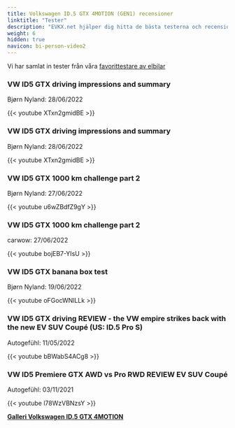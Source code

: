 ```yaml
---
title: Volkswagen ID.5 GTX 4MOTION (GEN1) recensioner
linktitle: "Tester"
description: "EVKX.net hjälper dig hitta de bästa testerna och recensionerna av denna modell."
weight: 6
hidden: true
navicon: bi-person-video2
---
```

Vi har samlat in tester från våra [favorittestare av elbilar](../../../../../guides/evreviewers/)

<div class="container text-center shadow p-2 pe-4 mb-5 bg-body-tertiary rounded border">
<h3>VW ID5 GTX driving impressions and summary</h3>
<p>Bjørn Nyland: 28/06/2022</p>

{{< youtube XTxn2gmidBE >}}

</div>
<div class="container text-center shadow p-2 pe-4 mb-5 bg-body-tertiary rounded border">
<h3>VW ID5 GTX driving impressions and summary</h3>
<p>Bjørn Nyland: 28/06/2022</p>

{{< youtube XTxn2gmidBE >}}

</div>
<div class="container text-center shadow p-2 pe-4 mb-5 bg-body-tertiary rounded border">
<h3>VW ID5 GTX 1000 km challenge part 2</h3>
<p>Bjørn Nyland: 27/06/2022</p>

{{< youtube u6wZBdfZ9gY >}}

</div>
<div class="container text-center shadow p-2 pe-4 mb-5 bg-body-tertiary rounded border">
<h3>VW ID5 GTX 1000 km challenge part 2</h3>
<p>carwow: 27/06/2022</p>

{{< youtube bojEB7-YIsU >}}

</div>
<div class="container text-center shadow p-2 pe-4 mb-5 bg-body-tertiary rounded border">
<h3>VW ID5 GTX banana box test</h3>
<p>Bjørn Nyland: 19/06/2022</p>

{{< youtube oFGocWNlLLk >}}

</div>
<div class="container text-center shadow p-2 pe-4 mb-5 bg-body-tertiary rounded border">
<h3>VW ID5 GTX driving REVIEW - the VW empire strikes back with the new EV SUV Coupé (US: ID.5 Pro S)</h3>
<p>Autogefühl: 11/05/2022</p>

{{< youtube bBWabS4ACg8 >}}

</div>
<div class="container text-center shadow p-2 pe-4 mb-5 bg-body-tertiary rounded border">
<h3>VW ID5 Premiere GTX AWD vs Pro RWD REVIEW EV SUV Coupé</h3>
<p>Autogefühl: 03/11/2021</p>

{{< youtube l78WzVBNzsY >}}

</div>
<div class="mt-3 mb-3">
<a href="../gallery/" class="text-decoration-none text-black">
<strong><i class="bi-arrow-left"></i>Galleri  </strong>
</a>
<a href="../" class="text-decoration-none text-black float-end">
<strong>Volkswagen ID.5 GTX 4MOTION <i class="bi-arrow-right"></i></strong>
</a>
</div>
